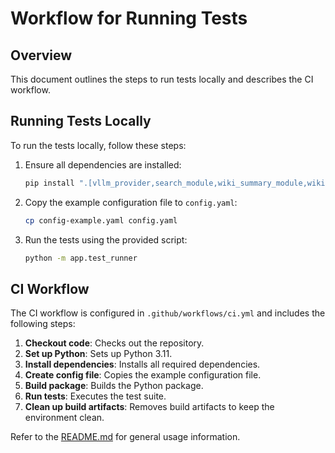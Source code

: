 # Workflow for Running Tests

## Overview

This document outlines the steps to run tests locally and describes the CI workflow.

## Running Tests Locally

To run the tests locally, follow these steps:

1. Ensure all dependencies are installed:

    ```bash
    pip install ".[vllm_provider,search_module,wiki_summary_module,wikipedia_query_module]"
    ```

2. Copy the example configuration file to `config.yaml`:

    ```bash
    cp config-example.yaml config.yaml
    ```

3. Run the tests using the provided script:

    ```bash
    python -m app.test_runner
    ```

## CI Workflow

The CI workflow is configured in `.github/workflows/ci.yml` and includes the following steps:

1. **Checkout code**: Checks out the repository.
2. **Set up Python**: Sets up Python 3.11.
3. **Install dependencies**: Installs all required dependencies.
4. **Create config file**: Copies the example configuration file.
5. **Build package**: Builds the Python package.
6. **Run tests**: Executes the test suite.
7. **Clean up build artifacts**: Removes build artifacts to keep the environment clean.

Refer to the [README.md](README.md) for general usage information.
